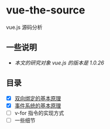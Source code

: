 # vue-the-source

vue.js 源码分析

## 一些说明

+ _本文的研究对象 vue.js 的版本是 1.0.26_

## 目录

+ [x] [双向绑定的基本原理](./sections/two-way-binding.md)
+ [x] [事件系统的基本原理](./sections/event-bus.md)
+ [ ] v-for 指令的实现方式
+ [ ] 一些细节
